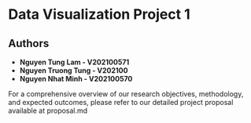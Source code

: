 # Data Visualization Project 1

## Authors
- **Nguyen Tung Lam - V202100571**
- **Nguyen Truong Tung - V202100**
- **Nguyen Nhat Minh - V202100570**

For a comprehensive overview of our research objectives, methodology, and expected outcomes, please refer to our detailed project proposal available at proposal.md 
